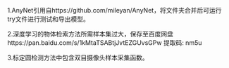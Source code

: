 1.AnyNet引用自https://github.com/mileyan/AnyNet，将文件夹合并后可运行try文件进行测试和导出模型。

2.深度学习的物体检索方法所需样本集过大，保存至百度网盘https://pan.baidu.com/s/1kMtaTSABtjJvtEZGUvsGPw 提取码: nm5u

3.标定圆检测方法中包含双目摄像头样本采集函数。

